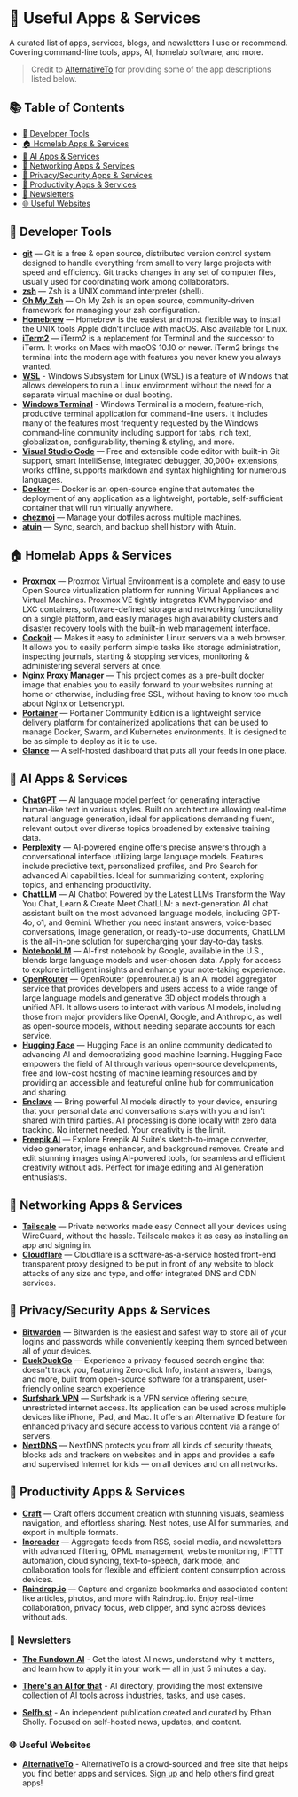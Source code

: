 # 🧰 Useful Apps & Services

A curated list of apps, services, blogs, and newsletters I use or recommend. Covering command-line tools, apps, AI, homelab software, and more.

> Credit to [AlternativeTo](https://alternativeto.net) for providing some of the app descriptions listed below.

## 📚 Table of Contents

- [🔧 Developer Tools](#-developer-tools)
- [🏠 Homelab Apps & Services](#-homelab-apps--services)
- [🤖 AI Apps & Services](#-ai-apps--services)
- [🛜 Networking Apps & Services](#-networking-apps--services)
- [🔐 Privacy/Security Apps & Services](#-privacy/security-apps--services)
- [🧠 Productivity Apps & Services](#-productivity-apps--services)
- [📰 Newsletters](#-newsletters)
- [🌐 Useful Websites](#-useful-websites)

## 🔧 Developer Tools

- **[git](https://git-scm.com)** — Git is a free & open source, distributed version control system designed to handle everything from small to very large projects with speed and efficiency. Git tracks changes in any set of computer files, usually used for coordinating work among collaborators.
- **[zsh](https://linuxhandbook.com/install-zsh/)** — Zsh is a UNIX command interpreter (shell).
- **[Oh My Zsh](https://ohmyz.sh)** — Oh My Zsh is an open source, community-driven framework for managing your zsh configuration.
- **[Homebrew](https://brew.sh/)** — Homebrew is the easiest and most flexible way to install the UNIX tools Apple didn’t include with macOS. Also available for Linux.
- **[iTerm2](https://iterm2.com)** — iTerm2 is a replacement for Terminal and the successor to iTerm. It works on Macs with macOS 10.10 or newer. iTerm2 brings the terminal into the modern age with features you never knew you always wanted.
- **[WSL](https://learn.microsoft.com/en-us/windows/wsl/)** - Windows Subsystem for Linux (WSL) is a feature of Windows that allows developers to run a Linux environment without the need for a separate virtual machine or dual booting.
- **[Windows Terminal](https://github.com/Microsoft/Terminal)** - Windows Terminal is a modern, feature-rich, productive terminal application for command-line users. It includes many of the features most frequently requested by the Windows command-line community including support for tabs, rich text, globalization, configurability, theming & styling, and more.
- **[Visual Studio Code](https://code.visualstudio.com)** — Free and extensible code editor with built-in Git support, smart IntelliSense, integrated debugger, 30,000+ extensions, works offline, supports markdown and syntax highlighting for numerous languages.
- **[Docker](https://docker.com)** — Docker is an open-source engine that automates the deployment of any application as a lightweight, portable, self-sufficient container that will run virtually anywhere.
- **[chezmoi](https://www.chezmoi.io/)** — Manage your dotfiles across multiple machines.
- **[atuin](https://atuin.sh/)** — Sync, search, and backup shell history with Atuin.

## 🏠 Homelab Apps & Services

- **[Proxmox](https://www.proxmox.com/)** — Proxmox Virtual Environment is a complete and easy to use Open Source virtualization platform for running Virtual Appliances and Virtual Machines. Proxmox VE tightly integrates KVM hypervisor and LXC containers, software-defined storage and networking functionality on a single platform, and easily manages high availability clusters and disaster recovery tools with the built-in web management interface. 
- **[Cockpit](https://cockpit-project.org/)** — Makes it easy to administer Linux servers via a web browser. It allows you to easily perform simple tasks like storage administration, inspecting journals, starting & stopping services, monitoring & administering several servers at once.
- **[Nginx Proxy Manager](https://nginxproxymanager.com/)** — This project comes as a pre-built docker image that enables you to easily forward to your websites running at home or otherwise, including free SSL, without having to know too much about Nginx or Letsencrypt.
- **[Portainer](https://www.portainer.io/)** — Portainer Community Edition is a lightweight service delivery platform for containerized applications that can be used to manage Docker, Swarm, and Kubernetes environments. It is designed to be as simple to deploy as it is to use.
- **[Glance](https://github.com/glanceapp/glance)** — A self-hosted dashboard that puts all your feeds in one place.

## 🤖 AI Apps & Services

- **[ChatGPT](https://chat.openai.com/)** — AI language model perfect for generating interactive human-like text in various styles. Built on architecture allowing real-time natural language generation, ideal for applications demanding fluent, relevant output over diverse topics broadened by extensive training data.
- **[Perplexity](https://www.perplexity.ai/)** — AI-powered engine offers precise answers through a conversational interface utilizing large language models. Features include predictive text, personalized profiles, and Pro Search for advanced AI capabilities. Ideal for summarizing content, exploring topics, and enhancing productivity.
- **[ChatLLM](https://chatllm.abacus.ai)** — AI Chatbot Powered by the Latest LLMs
Transform the Way You Chat, Learn & Create
Meet ChatLLM: a next-generation AI chat assistant built on the most advanced language models, including GPT-4o, o1, and Gemini. Whether you need instant answers, voice-based conversations, image generation, or ready-to-use documents, ChatLLM is the all-in-one solution for supercharging your day-to-day tasks.
- **[NotebookLM](https://notebooklm.google/)** — AI-first notebook by Google, available in the U.S., blends large language models and user-chosen data. Apply for access to explore intelligent insights and enhance your note-taking experience.
- **[OpenRouter](https://openrouter.ai/)** — OpenRouter (openrouter.ai) is an AI model aggregator service that provides developers and users access to a wide range of large language models and generative 3D object models through a unified API. It allows users to interact with various AI models, including those from major providers like OpenAI, Google, and Anthropic, as well as open-source models, without needing separate accounts for each service.
- **[Hugging Face](https://huggingface.co/)** — Hugging Face is an online community dedicated to advancing AI and democratizing good machine learning. Hugging Face empowers the field of AI through various open-source developments, free and low-cost hosting of machine learning resources and by providing an accessible and featureful online hub for communication and sharing.
- **[Enclave](https://enclaveai.app/)** — Bring powerful AI models directly to your device, ensuring that your personal data and conversations stays with you and isn't shared with third parties. All processing is done locally with zero data tracking. No internet needed. Your creativity is the limit.
- **[Freepik AI](https://www.freepik.com/)** — Explore Freepik AI Suite's sketch-to-image converter, video generator, image enhancer, and background remover. Create and edit stunning images using AI-powered tools, for seamless and efficient creativity without ads. Perfect for image editing and AI generation enthusiasts.

## 🛜 Networking Apps & Services

- **[Tailscale](https://tailscale.com/)** — Private networks made easy Connect all your devices using WireGuard, without the hassle. Tailscale makes it as easy as installing an app and signing in.
- **[Cloudflare](https://www.cloudflare.com/)** — Cloudflare is a software-as-a-service hosted front-end transparent proxy designed to be put in front of any website to block attacks of any size and type, and offer integrated DNS and CDN services.

## 🔐 Privacy/Security Apps & Services

- **[Bitwarden](https://bitwarden.com)** — Bitwarden is the easiest and safest way to store all of your logins and passwords while conveniently keeping them synced between all of your devices.
- **[DuckDuckGo](https://duckduckgo.com/)** — Experience a privacy-focused search engine that doesn't track you, featuring Zero-click Info, instant answers, !bangs, and more, built from open-source software for a transparent, user-friendly online search experience
- **[Surfshark VPN](https://surfshark.com/)** — Surfshark is a VPN service offering secure, unrestricted internet access. Its application can be used across multiple devices like iPhone, iPad, and Mac. It offers an Alternative ID feature for enhanced privacy and secure access to various content via a range of servers.
- **[NextDNS](https://nextdns.io/)** — NextDNS protects you from all kinds of security threats, blocks ads and trackers on websites and in apps and provides a safe and supervised Internet for kids — on all devices and on all networks.

## 🧠 Productivity Apps & Services

- **[Craft](https://www.craft.do/)** — Craft offers document creation with stunning visuals, seamless navigation, and effortless sharing. Nest notes, use AI for summaries, and export in multiple formats.
- **[Inoreader](https://www.inoreader.com/)** — Aggregate feeds from RSS, social media, and newsletters with advanced filtering, OPML management, website monitoring, IFTTT automation, cloud syncing, text-to-speech, dark mode, and collaboration tools for flexible and efficient content consumption across devices.
- **[Raindrop.io](https://raindrop.io/)** — Capture and organize bookmarks and associated content like articles, photos, and more with Raindrop.io. Enjoy real-time collaboration, privacy focus, web clipper, and sync across devices without ads.

### 📰 Newsletters

 - **[The Rundown AI](https://www.therundown.ai)** - Get the latest AI news, understand why it matters, and learn how to apply it in your work — all in just 5 minutes a day.

- **[There's an AI for that](https://theresanaiforthat.com)** - AI directory, providing the most extensive collection of AI tools across industries, tasks, and use cases.

- **[Selfh.st](https://selfh.st)** - An independent publication created and curated by Ethan Sholly. Focused on self-hosted news, updates, and content.

### 🌐 Useful Websites

- **[AlternativeTo](https://alternativeto.net)** - AlternativeTo is a crowd-sourced and free site that helps you find better apps and services. [Sign up](https://alternativeto.net/api/auth/signup/) and help others find great apps!